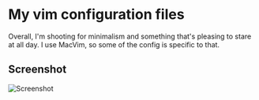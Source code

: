 My vim configuration files
==========================

Overall, I'm shooting for minimalism and something that's pleasing to stare at
all day. I use MacVim, so some of the config is specific to that.

Screenshot
----------

![Screenshot](http://f.cl.ly/items/1K373813180W0d2b2P24/Screen%20shot%202011-06-17%20at%2011.16.49%20AM.png)
